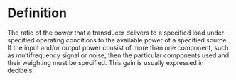 # Definition

The ratio of the power that a transducer delivers to a specified load
under specified operating conditions to the available power of a
specified source. If the input and/or output power consist of more than
one component, such as multifrequency signal or noise, then the
particular components used and their weighting must be specified. This
gain is usually expressed in decibels.
